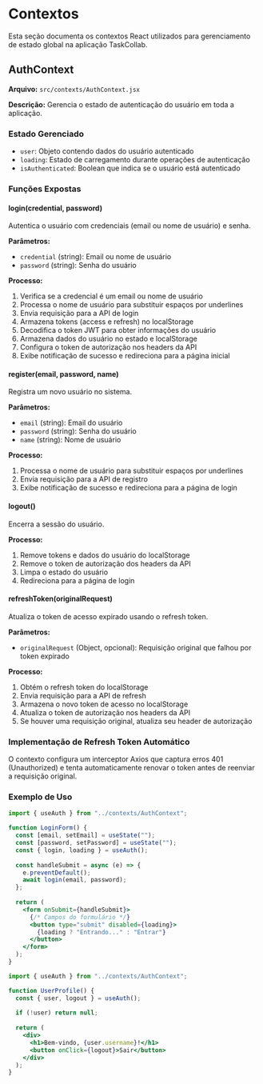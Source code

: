 # Contextos

Esta seção documenta os contextos React utilizados para gerenciamento de estado global na aplicação TaskCollab.

## AuthContext

**Arquivo:** `src/contexts/AuthContext.jsx`

**Descrição:** Gerencia o estado de autenticação do usuário em toda a aplicação.

### Estado Gerenciado
- `user`: Objeto contendo dados do usuário autenticado
- `loading`: Estado de carregamento durante operações de autenticação
- `isAuthenticated`: Boolean que indica se o usuário está autenticado

### Funções Expostas

#### login(credential, password)
Autentica o usuário com credenciais (email ou nome de usuário) e senha.

**Parâmetros:**
- `credential` (string): Email ou nome de usuário
- `password` (string): Senha do usuário

**Processo:**
1. Verifica se a credencial é um email ou nome de usuário
2. Processa o nome de usuário para substituir espaços por underlines
3. Envia requisição para a API de login
4. Armazena tokens (access e refresh) no localStorage
5. Decodifica o token JWT para obter informações do usuário
6. Armazena dados do usuário no estado e localStorage
7. Configura o token de autorização nos headers da API
8. Exibe notificação de sucesso e redireciona para a página inicial

#### register(email, password, name)
Registra um novo usuário no sistema.

**Parâmetros:**
- `email` (string): Email do usuário
- `password` (string): Senha do usuário
- `name` (string): Nome de usuário

**Processo:**
1. Processa o nome de usuário para substituir espaços por underlines
2. Envia requisição para a API de registro
3. Exibe notificação de sucesso e redireciona para a página de login

#### logout()
Encerra a sessão do usuário.

**Processo:**
1. Remove tokens e dados do usuário do localStorage
2. Remove o token de autorização dos headers da API
3. Limpa o estado do usuário
4. Redireciona para a página de login

#### refreshToken(originalRequest)
Atualiza o token de acesso expirado usando o refresh token.

**Parâmetros:**
- `originalRequest` (Object, opcional): Requisição original que falhou por token expirado

**Processo:**
1. Obtém o refresh token do localStorage
2. Envia requisição para a API de refresh
3. Armazena o novo token de acesso no localStorage
4. Atualiza o token de autorização nos headers da API
5. Se houver uma requisição original, atualiza seu header de autorização

### Implementação de Refresh Token Automático

O contexto configura um interceptor Axios que captura erros 401 (Unauthorized) e tenta automaticamente renovar o token antes de reenviar a requisição original.

### Exemplo de Uso

```jsx
import { useAuth } from "../contexts/AuthContext";

function LoginForm() {
  const [email, setEmail] = useState("");
  const [password, setPassword] = useState("");
  const { login, loading } = useAuth();
  
  const handleSubmit = async (e) => {
    e.preventDefault();
    await login(email, password);
  };
  
  return (
    <form onSubmit={handleSubmit}>
      {/* Campos do formulário */}
      <button type="submit" disabled={loading}>
        {loading ? "Entrando..." : "Entrar"}
      </button>
    </form>
  );
}
```

```jsx
import { useAuth } from "../contexts/AuthContext";

function UserProfile() {
  const { user, logout } = useAuth();
  
  if (!user) return null;
  
  return (
    <div>
      <h1>Bem-vindo, {user.username}!</h1>
      <button onClick={logout}>Sair</button>
    </div>
  );
}
```